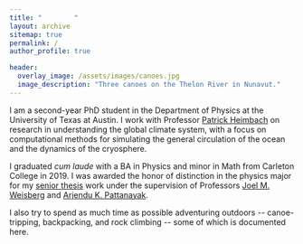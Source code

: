 ```yaml
---
title: "        "
layout: archive
sitemap: true
permalink: /
author_profile: true

header:
  overlay_image: /assets/images/canoes.jpg
  image_description: "Three canoes on the Thelon River in Nunavut."
---
```


I am a second-year PhD student in the Department of Physics at the University of Texas at Austin. I work with Professor [Patrick Heimbach](https://heimbach.wordpress.com/) on research in understanding the global climate system, with a focus on computational methods for simulating the general circulation of the ocean and the dynamics of the cryosphere.

I graduated *cum laude* with a BA in Physics and minor in Math from Carleton College in 2019. I was awarded the honor of distinction in the physics major for my [senior thesis](/assets/documents/trostel-thesis.pdf) work under the supervision of Professors [Joel M. Weisberg](https://people.carleton.edu/~jweisber/joelhome.html) and [Arjendu K. Pattanayak](https://people.carleton.edu/~arjendu/).

I also try to spend as much time as possible adventuring outdoors -- canoe-tripping, backpacking, and rock climbing -- some of which is documented here.